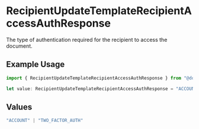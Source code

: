 # RecipientUpdateTemplateRecipientAccessAuthResponse

The type of authentication required for the recipient to access the document.

## Example Usage

```typescript
import { RecipientUpdateTemplateRecipientAccessAuthResponse } from "@documenso/sdk-typescript/models/operations";

let value: RecipientUpdateTemplateRecipientAccessAuthResponse = "ACCOUNT";
```

## Values

```typescript
"ACCOUNT" | "TWO_FACTOR_AUTH"
```